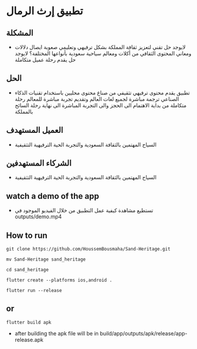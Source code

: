 # تطبيق إرث الرمال

## المشكلة

- لایوجد حل تقني لتعزیز ثقافة المملکة بشکل ترفیهي وتعلیمي
    صعوبة ایصال دلالات ومعاني المحتوى الثقافي من أکلات ومعالم سیاحیة سعودیة بأنواعها المختلفة؟
    لایوجد حل یقدم رحلة عمیل متکاملة

## الحل

- تطبیق یقدم محتوى ترفیهي تثقیفي من صناع محتوى محلیین
باستخدام تقنیات الذکاء الصناعي ترجمة مباشرة لجمیع لغات العالم وتقدیم تجربة مباشرة للمعالم
رحلة متکاملة من بدایة الاهتمام الی الحجز والی التجربة المباشرة الی نهایة رحلة السائح بالمملکة

## العمیل المستهدف

- السیاح المهتمین بالثقافة السعودیة والتجربة الحیة الترفیهیة التثقیفیة

## الشركاء المستهدفين

- السیاح المهتمین بالثقافة السعودیة والتجربة الحیة الترفیهیة التثقیفیة

## watch a demo of the app

- تستطيع مشاهدة كيفية عمل التطبيق من خلال الفيديو الموجود في outputs/demo.mp4

## How to run

```git clone https://github.com/HoussemBousmaha/Sand-Heritage.git```

```mv Sand-Heritage sand_heritage```

```cd sand_heritage```

```flutter create --platforms ios,android .```

```flutter run --release```

## or

```flutter build apk```

- after building the apk file will be in build/app/outputs/apk/release/app-release.apk
